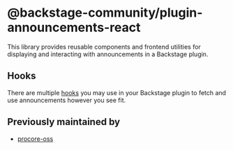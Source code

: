 # @backstage-community/plugin-announcements-react

This library provides reusable components and frontend utilities for displaying and interacting with announcements in a Backstage plugin.

## Hooks

There are multiple [hooks](./src/hooks/index.ts) you may use in your Backstage plugin to fetch and use announcements however you see fit.

## Previously maintained by

- [procore-oss](https://github.com/procore-oss/backstage-plugin-announcements/tree/main/plugins/announcements-react)

